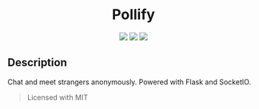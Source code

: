 <h1 align="center">Pollify</h1>
<div align="center">
  <img src="https://img.shields.io/badge/License-MIT-blue?style=for-the-badge">
  <img src="https://img.shields.io/badge/Pollify-1.0.0-red?style=for-the-badge">
  <img src="https://img.shields.io/badge/-repository-grey?style=for-the-badge&logo=python&logoColor=white">
</div>


## Description
Chat and meet strangers anonymously. Powered with Flask and SocketIO.

> Licensed with MIT